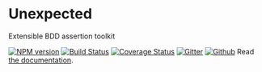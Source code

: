 # Unexpected

Extensible BDD assertion toolkit

[![NPM version](https://badge.fury.io/js/unexpected.svg)](http://badge.fury.io/js/unexpected)
[![Build Status](https://github.com/unexpectedjs/unexpected/workflows/Tests/badge.svg)](https://github.com/unexpectedjs/unexpected/actions)
[![Coverage Status](https://coveralls.io/repos/unexpectedjs/unexpected/badge.svg)](https://coveralls.io/r/unexpectedjs/unexpected)
[![Gitter](https://badges.gitter.im/Join%20Chat.svg)](https://gitter.im/unexpectedjs/unexpected?utm_source=badge&utm_medium=badge&utm_campaign=pr-badge)
[![Github](https://img.shields.io/github/stars/unexpectedjs/unexpected.svg?label=Star&maxAge=2592000&style=flat)](https://github.com/unexpectedjs/unexpected)
Read [the documentation](https://unexpected.js.org/).
